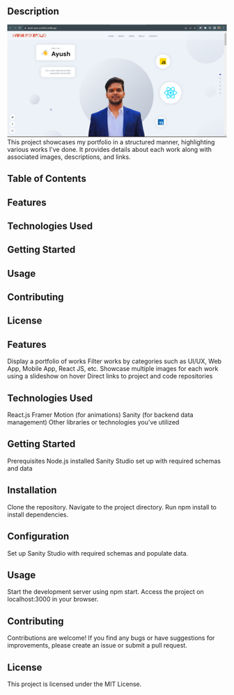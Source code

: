 ## Description
![Ayush's Portfolio](image.png)
This project showcases my portfolio in a structured manner, highlighting various works I've done. It provides details about each work along with associated images, descriptions, and links.

## Table of Contents
## Features
## Technologies Used
## Getting Started
## Usage
## Contributing
## License
## Features
Display a portfolio of works
Filter works by categories such as UI/UX, Web App, Mobile App, React JS, etc.
Showcase multiple images for each work using a slideshow on hover
Direct links to project and code repositories
## Technologies Used
React.js
Framer Motion (for animations)
Sanity (for backend data management)
Other libraries or technologies you've utilized
## Getting Started
Prerequisites
Node.js installed
Sanity Studio set up with required schemas and data
## Installation
Clone the repository.
Navigate to the project directory.
Run npm install to install dependencies.
## Configuration
Set up Sanity Studio with required schemas and populate data.
## Usage
Start the development server using npm start.
Access the project on localhost:3000 in your browser.
## Contributing
Contributions are welcome! If you find any bugs or have suggestions for improvements, please create an issue or submit a pull request.

## License
This project is licensed under the MIT License.